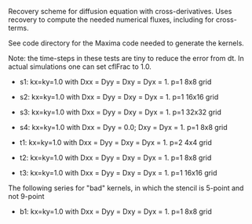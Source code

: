 Recovery scheme for diffusion equation with cross-derivatives. Uses
recovery to compute the needed numerical fluxes, including for
cross-terms.

See code directory for the Maxima code needed to generate the kernels.

Note: the time-steps in these tests are tiny to reduce the error from
dt. In actual simulations one can set cflFrac to 1.0.

- s1: kx=ky=1.0 with Dxx = Dyy = Dxy = Dyx = 1. p=1 8x8 grid
- s2: kx=ky=1.0 with Dxx = Dyy = Dxy = Dyx = 1. p=1 16x16 grid
- s3: kx=ky=1.0 with Dxx = Dyy = Dxy = Dyx = 1. p=1 32x32 grid
- s4: kx=ky=1.0 with Dxx = Dyy = 0.0; Dxy = Dyx = 1. p=1 8x8 grid

- t1: kx=ky=1.0 with Dxx = Dyy = Dxy = Dyx = 1. p=2 4x4 grid
- t2: kx=ky=1.0 with Dxx = Dyy = Dxy = Dyx = 1. p=1 8x8 grid
- t3: kx=ky=1.0 with Dxx = Dyy = Dxy = Dyx = 1. p=1 16x16 grid

The following series for "bad" kernels, in which the stencil is
5-point and not 9-point

- b1: kx=ky=1.0 with Dxx = Dyy = Dxy = Dyx = 1. p=1 8x8 grid